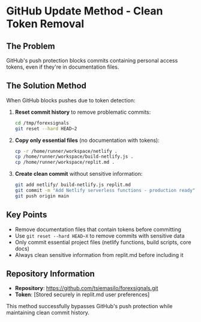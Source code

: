 # GitHub Update Method - Clean Token Removal

## The Problem
GitHub's push protection blocks commits containing personal access tokens, even if they're in documentation files.

## The Solution Method

When GitHub blocks pushes due to token detection:

1. **Reset commit history** to remove problematic commits:
   ```bash
   cd /tmp/forexsignals
   git reset --hard HEAD~2
   ```

2. **Copy only essential files** (no documentation with tokens):
   ```bash
   cp -r /home/runner/workspace/netlify .
   cp /home/runner/workspace/build-netlify.js .
   cp /home/runner/workspace/replit.md .
   ```

3. **Create clean commit** without sensitive information:
   ```bash
   git add netlify/ build-netlify.js replit.md
   git commit -m "Add Netlify serverless functions - production ready"
   git push origin main
   ```

## Key Points

- Remove documentation files that contain tokens before committing
- Use `git reset --hard HEAD~X` to remove commits with sensitive data
- Only commit essential project files (netlify functions, build scripts, core docs)
- Always clean sensitive information from replit.md before including it

## Repository Information
- **Repository**: https://github.com/tsiemasilo/forexsignals.git
- **Token**: [Stored securely in replit.md user preferences]

This method successfully bypasses GitHub's push protection while maintaining clean commit history.